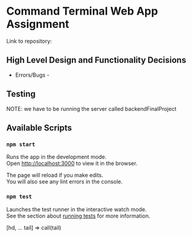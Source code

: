 # Command Terminal Web App Assignment


Link to repository:


## High Level Design and Functionality Decisions



- Errors/Bugs - 
## Testing



NOTE: we have to be running the server called backendFinalProject

## Available Scripts


### `npm start`

Runs the app in the development mode.\
Open [http://localhost:3000](http://localhost:3000) to view it in the browser.

The page will reload if you make edits.\
You will also see any lint errors in the console.

### `npm test`

Launches the test runner in the interactive watch mode.\
See the section about
[running tests](https://facebook.github.io/create-react-app/docs/running-tests) for more
information.




[hd, ... tail] => call(tail)
